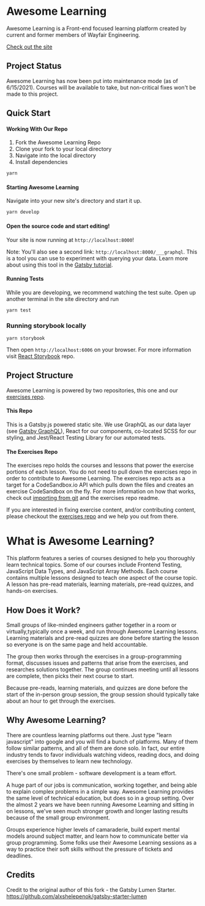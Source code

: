 # Awesome Learning

Awesome Learning is a Front-end focused learning platform created by current and former members of Wayfair Engineering.

[Check out the site](https://wayfair.github.io/awesome-learning/)

## Project Status
Awesome Learning has now been put into maintenance mode (as of 6/15/2021). Courses will be available to take, but non-critical fixes won't be made to this project.

## Quick Start

#### Working With Our Repo
1. Fork the Awesome Learning Repo
2. Clone your fork to your local directory
3. Navigate into the local directory
4. Install dependencies
```sh
yarn
```

#### Starting Awesome Learning

Navigate into your new site's directory and start it up.
```sh
yarn develop
```

#### Open the source code and start editing!

Your site is now running at `http://localhost:8000`!

Note: You'll also see a second link: `http://localhost:8000/___graphql`. This is a tool you can use to experiment with querying your data. Learn more about using this tool in the [Gatsby tutorial](https://www.gatsbyjs.org/tutorial/part-five/#introducing-graphiql).

#### Running Tests

While you are developing, we recommend watching the test suite. Open up another terminal in the site directory and run 
```
yarn test
```

### Running storybook locally

```
yarn storybook
```

Then open `http://localhost:6006` on your browser. For more information visit [React Storybook](https://github.com/storybooks/storybook) repo.

## Project Structure
Awesome Learning is powered by two repositories, this one and our [exercises repo](https://github.com/wayfair/awesome-learning-exercises).

#### This Repo
This is a Gatsby.js powered static site. We use GraphQL as our data layer (see [Gatsby GraphQL](https://www.gatsbyjs.org/tutorial/part-five/#introducing-graphiql)), React for our components, co-located SCSS for our styling, and Jest/React Testing Library for our automated tests.

#### The Exercises Repo
The exercises repo holds the courses and lessons that power the exercise portions of each lesson. You do not need to pull down the exercises repo in order to contribute to Awesome Learning. The exercises repo acts as a target for a CodeSandbox.io API which pulls down the files and creates an exercise CodeSandbox on the fly. For more information on how that works, check out [importing from git](https://codesandbox.io/docs/importing#import-from-github) and the exercises repo readme.

If you are interested in fixing exercise content, and/or contributing content, please checkout the [exercises repo](https://github.com/wayfair/awesome-learning-exercises) and we help you out from there.


# What is Awesome Learning?
 This platform features a series of courses designed to help you thoroughly learn technical topics. Some of our courses include Frontend Testing, JavaScript Data Types, and JavaScript Array Methods. Each course contains multiple lessons designed to teach one aspect of the course topic. A lesson has pre-read materials, learning materials, pre-read quizzes, and hands-on exercises.

## How Does it Work?
Small groups of like-minded engineers gather together in a room or virtually,typically once a week, and run through Awesome Learning lessons. Learning materials and pre-read quizzes are done before starting the lesson so everyone is on the same page and held accountable. 


The group then works through the exercises in a group-programming format, discusses issues and patterns that arise from the exercises, and researches solutions together. The group continues meeting until all lessons are complete, then picks their next course to start.


Because pre-reads, learning materials, and quizzes are done before the start of the in-person group session, the group session should typically take about an hour to get through the exercises. 

## Why Awesome Learning?
There are countless learning platforms out there. Just type "learn javascript" into google and you will find a bunch of platforms. Many of them follow similar patterns, and all of them are done solo. In fact, our entire industry tends to favor individuals watching videos, reading docs, and doing exercises by themselves to learn new technology.


There's one small problem - software development is a team effort.


A huge part of our jobs is communication, working together, and being able to explain complex problems in a simple way. Awesome Learning provides the same level of technical education, but does so in a group setting.  Over the almost 2 years we have been running Awesome Learning and sitting in on lessons, we've seen much stronger growth and longer lasting results because of the small group environment. 


Groups experience higher levels of camaraderie, build expert mental models around subject matter, and learn how to communicate better via group programming. Some folks use their Awesome Learning sessions as a way to practice their soft skills without the pressure of tickets and deadlines. 


## Credits
Credit to the original author of this fork - the Gatsby Lumen Starter.
https://github.com/alxshelepenok/gatsby-starter-lumen
